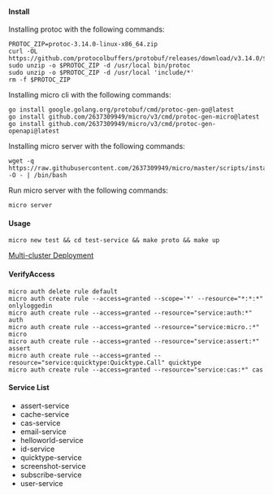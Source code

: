 #### Install

Installing protoc with the following commands:

```shell
PROTOC_ZIP=protoc-3.14.0-linux-x86_64.zip
curl -OL https://github.com/protocolbuffers/protobuf/releases/download/v3.14.0/$PROTOC_ZIP
sudo unzip -o $PROTOC_ZIP -d /usr/local bin/protoc
sudo unzip -o $PROTOC_ZIP -d /usr/local 'include/*'
rm -f $PROTOC_ZIP
```

Installing micro cli with the following commands:

```shell
go install google.golang.org/protobuf/cmd/protoc-gen-go@latest
go install github.com/2637309949/micro/v3/cmd/protoc-gen-micro@latest
go install github.com/2637309949/micro/v3/cmd/protoc-gen-openapi@latest
```


Installing micro server with the following commands:

```shell
wget -q  https://raw.githubusercontent.com/2637309949/micro/master/scripts/install.sh -O - | /bin/bash
```

Run micro server with the following commands:

```shell
micro server
```

#### Usage

```shell
micro new test && cd test-service && make proto && make up
```

[Multi-cluster Deployment](http://hbchen.com/post/microservice/2019-11-15-go-micro-network/)

#### VerifyAccess

```shell
micro auth delete rule default
micro auth create rule --access=granted --scope='*' --resource="*:*:*" onlyloggedin
micro auth create rule --access=granted --resource="service:auth:*" auth
micro auth create rule --access=granted --resource="service:micro.:*" micro
micro auth create rule --access=granted --resource="service:assert:*" assert
micro auth create rule --access=granted --resource="service:quicktype:Quicktype.Call" quicktype
micro auth create rule --access=granted --resource="service:cas:*" cas
```

#### Service List

- assert-service
- cache-service
- cas-service
- email-service
- helloworld-service
- id-service
- quicktype-service
- screenshot-service
- subscribe-service
- user-service
